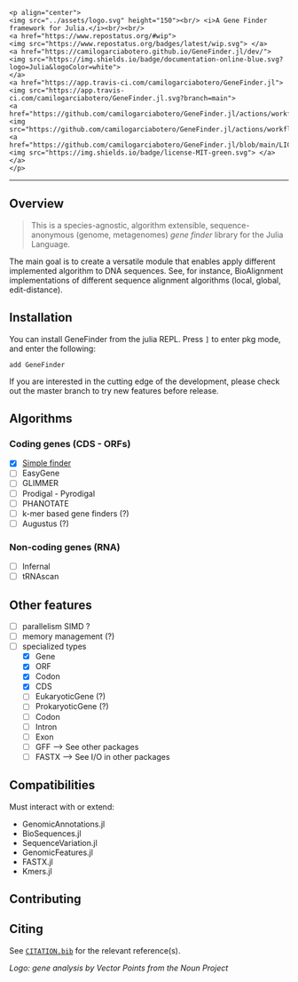 ```@raw html
<p align="center">
<img src="../assets/logo.svg" height="150"><br/> <i>A Gene Finder
framework for Julia.</i><br/><br/>
<a href="https://www.repostatus.org/#wip">
<img src="https://www.repostatus.org/badges/latest/wip.svg"> </a>
<a href="https://camilogarciabotero.github.io/GeneFinder.jl/dev/">
<img src="https://img.shields.io/badge/documentation-online-blue.svg?logo=Julia&logoColor=white">
</a>
<a href="https://app.travis-ci.com/camilogarciabotero/GeneFinder.jl">
<img src="https://app.travis-ci.com/camilogarciabotero/GeneFinder.jl.svg?branch=main">
<a href="https://github.com/camilogarciabotero/GeneFinder.jl/actions/workflows/CI.yml">
<img src="https://github.com/camilogarciabotero/GeneFinder.jl/actions/workflows/CI.yml/badge.svg">
<a href="https://github.com/camilogarciabotero/GeneFinder.jl/blob/main/LICENSE">
<img src="https://img.shields.io/badge/license-MIT-green.svg"> </a> </a>
</p>
```
------------------------------------------------------------------------

## Overview

> This is a species-agnostic, algorithm extensible, sequence-anonymous
> (genome, metagenomes) *gene finder* library for the Julia Language.

The main goal is to create a versatile module that enables apply
different implemented algorithm to DNA sequences. See, for instance,
BioAlignment implementations of different sequence alignment algorithms
(local, global, edit-distance).

## Installation

You can install GeneFinder from the julia REPL. Press `]` to enter pkg
mode, and enter the following:

    add GeneFinder

If you are interested in the cutting edge of the development, please
check out the master branch to try new features before release.

## Algorithms

### Coding genes (CDS - ORFs)

-   ☒ [Simple
    finder](https://camilogarciabotero.github.io/GeneFinder.jl/dev/simplefinder/)
-   ☐ EasyGene
-   ☐ GLIMMER
-   ☐ Prodigal - Pyrodigal
-   ☐ PHANOTATE
-   ☐ k-mer based gene finders (?)
-   ☐ Augustus (?)

### Non-coding genes (RNA)

-   ☐ Infernal
-   ☐ tRNAscan

## Other features

-   ☐ parallelism SIMD ?
-   ☐ memory management (?)
-   ☐ specialized types
    -   ☒ Gene
    -   ☒ ORF
    -   ☒ Codon
    -   ☒ CDS
    -   ☐ EukaryoticGene (?)
    -   ☐ ProkaryoticGene (?)
    -   ☐ Codon
    -   ☐ Intron
    -   ☐ Exon
    -   ☐ GFF –\> See other packages
    -   ☐ FASTX –\> See I/O in other packages

## Compatibilities

Must interact with or extend:

-   GenomicAnnotations.jl
-   BioSequences.jl
-   SequenceVariation.jl
-   GenomicFeatures.jl
-   FASTX.jl
-   Kmers.jl

## Contributing

## Citing

See [`CITATION.bib`](CITATION.bib) for the relevant reference(s).

*Logo: gene analysis by Vector Points from the Noun Project*
